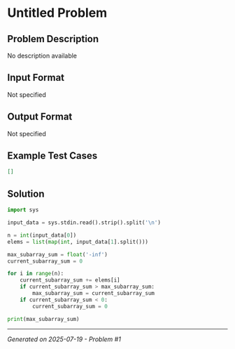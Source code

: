 # Untitled Problem

## Problem Description
No description available

## Input Format
Not specified

## Output Format
Not specified

## Example Test Cases
```json
[]
```

## Solution
```python
import sys

input_data = sys.stdin.read().strip().split('\n')

n = int(input_data[0])
elems = list(map(int, input_data[1].split()))

max_subarray_sum = float('-inf')
current_subarray_sum = 0

for i in range(n):
    current_subarray_sum += elems[i]
    if current_subarray_sum > max_subarray_sum:
        max_subarray_sum = current_subarray_sum
    if current_subarray_sum < 0:
        current_subarray_sum = 0

print(max_subarray_sum)
```

---
*Generated on 2025-07-19 - Problem #1*
